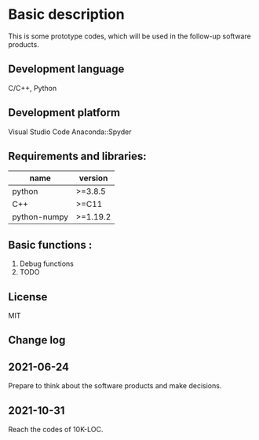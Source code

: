 # Basic description
This is some prototype codes, which will be used in the follow-up software products.

## Development language
C/C++, Python

## Development platform
Visual Studio Code
Anaconda::Spyder

## Requirements and libraries:
| name         | version  |
|--------------|----------|
| python       | >=3.8.5  |
| C++          | >=C11    |
| python-numpy | >=1.19.2 |

## Basic functions :
1. Debug functions
2. TODO

## License
MIT

## Change log
## 2021-06-24
Prepare to think about the software products and make decisions.

## 2021-10-31
Reach the codes of 10K-LOC.
